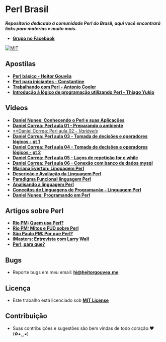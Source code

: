 # Perl Brasil

***Repositorio dedicado á comunidade Perl do Brasil, aqui você encontrará links para materias e muito mais.***

* [**Grupo no Facebook**](https://www.facebook.com/groups/PerlBrasilOficial/)

[![MIT](https://img.shields.io/badge/license-MIT-blue.svg)](https://github.com/perlbrasil/index/blob/master/LICENSE.md)

## Apostilas

* [**Perl básico - Heitor Gouvêa**](https://heitorgouvea.me/files/perl-basico.pdf)
* [**Perl para iniciantes - Constantine**](https://pastebin.com/raw/Em3gJuR0)
* [**Trabalhando com Perl - Antonio Cooler**](https://pt.slideshare.net/DaniloJordo/book-perl-cooler)
* [**Introdução á lógico de programação utilizando Perl - Thiago Yukio**](http://lgmb.fmrp.usp.br/cvbioinfo2008/extras/apresentacoes/thiago_logica.pdf)

## Videos

* [**Daniel Nunes: Conhecendo o Perl e suas Aplicações**](https://www.youtube.com/watch?v=tqgBN44orKs)
* [**Daniel Correa: Perl aula 01 - Preparando o ambiente**](https://www.youtube.com/watch?v=P6ZNPVDhnQ0)
* [**Daniel Correa: Perl aula 02 - *Variáveis*](https://www.youtube.com/watch?v=X2xFt4fR5dg)
* [**Daniel Correa: Perl aula 03 - Tomada de decisões e operadores lógicos - pt 1**](https://www.youtube.com/watch?v=QoJola12md0)
* [**Daniel Correa: Perl aula 04 - Tomada de decisões e operadores lógicos - pt 2**](https://www.youtube.com/watch?v=kAIudZXclxI)
* [**Daniel Correa: Perl aula 05 - Laços de repetição for e while**](https://www.youtube.com/watch?v=6gmLe8gw-jI)
* [**Daniel Correa: Perl aula 06 - Conexão com banco de dados mysql**](https://www.youtube.com/watch?v=M4iJvSPy2go)
* [**Mariana Everton: Linguagem Perl**](https://www.youtube.com/watch?v=3WCNYCq_ST4)
* [**Descrição e Avaliação da Linguagem Perl**](https://www.youtube.com/watch?v=StxVLUbyFiA)
* [**Paradigma Funcional linguagem Perl**](https://www.youtube.com/watch?v=o-EjpeBHR4U)
* [**Analisando a linguagem Perl**](https://www.youtube.com/watch?v=esy-FKFFUGE)
* [**Conceitos de Linguagens de Programação - Linguagem Perl**](https://www.youtube.com/watch?v=dtJZWrMJ64U)
* [**Daniel Nunes: Programando em Perl**](https://www.youtube.com/watch?v=vcqG2sO9Mro)

##  Artigos sobre Perl

* [**Rio PM: Quem usa Perl?**](http://rio.pm.org/quem_usa.html)
* [**Rio PM: Mitos e FUD sobre Perl**](http://rio.pm.org/mitos.html)
* [**São Paulo PM: Por que Perl?**](http://sao-paulo.pm.org/pub/por-que-perl)
* [**iMasters: Entrevista com Larry Wall**](http://imasters.com.br/linguagens/perl/entrevista-larry-wall/?trace=1519021197&source=single)
* [**Perl, para que?**](http://www.devmedia.com.br/perl-para-que/12787)

## Bugs

- Reporte bugs em meu email: **hi@heitorgouvea.me**

## Licença

- Este trabalho está licenciado sob [**MIT License**](https://github.com/perlbrasil/index/blob/master/LICENSE.md)

## Contribuição

- Suas contribuições e sugestões são bem vindas de todo coração.♥ (✿◕‿◕)
